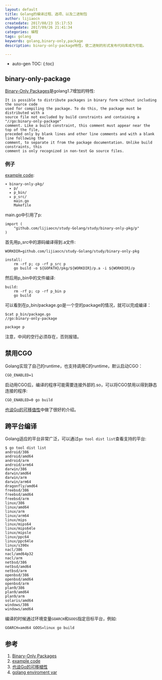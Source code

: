 ```yaml
---
layout: default
title: Golang的编译过程、选项、以及二进制包
author: lijiaocn
createdate: 2017/08/23 15:17:53
changedate: 2017/09/26 21:41:34
categories: 编程
tags: golang
keywords: golang,binary-only,package
description: binary-only-package特性，使二进制的形式发布代码库成为可能。

---
```


* auto-gen TOC:
{:toc}

## binary-only-package

[Binary-Only Packages][1]是golang1.7增加的特性:

	It is possible to distribute packages in binary form without including the source code 
	used for compiling the package. To do this, the package must be distributed with a 
	source file not excluded by build constraints and containing a "//go:binary-only-package"
	comment. Like a build constraint, this comment must appear near the top of the file, 
	preceded only by blank lines and other line comments and with a blank line following the 
	comment, to separate it from the package documentation. Unlike build constraints, this 
	comment is only recognized in non-test Go source files. 

### 例子

[example code][2]:

	▾ binary-only-pkg/
	  ▸ p/
	  ▸ p_bin/
	  ▸ p_src/
	    main.go
	    Makefile

main.go中引用了p:

	import (
		"github.com/lijiaocn/study-Golang/study/binary-only-pkg/p"
	)

首先用p_src中的源码编译得到.a文件:

	WORKDIR=github.com/lijiaocn/study-Golang/study/binary-only-pkg
	
	install: 
		rm -rf p; cp -rf p_src p
		go build -o ${GOPATH}/pkg/${WORKDIR}/p.a -i ${WORKDIR}/p

然后用p_bin中的文件编译:

	build: 
		rm -rf p; cp -rf p_bin p
		go build

可以看到在p_bin/package.go是一个空的package的情况，就可以完成编译：

	$cat p_bin/package.go
	//go:binary-only-package
	
	package p

注意，中间的空行必须存在，否则报错。

## 禁用CGO

Golang实现了自己的runtime，也支持调用C的runtime，默认启动CGO：

	CGO_ENABLED=1

启动用CGO后，编译的程序可能需要连接外部的.so，可以将CGO禁用以得到静态连接的程序:

	CGO_ENABLED=0 go build

[也谈Go的可移值性][2]中做了很好的介绍。

## 跨平台编译

Golang适应的平台非常广泛，可以通过`go tool dist list`查看支持的平台:

	$ go tool dist list
	android/386
	android/amd64
	android/arm
	android/arm64
	darwin/386
	darwin/amd64
	darwin/arm
	darwin/arm64
	dragonfly/amd64
	freebsd/386
	freebsd/amd64
	freebsd/arm
	linux/386
	linux/amd64
	linux/arm
	linux/arm64
	linux/mips
	linux/mips64
	linux/mips64le
	linux/mipsle
	linux/ppc64
	linux/ppc64le
	linux/s390x
	nacl/386
	nacl/amd64p32
	nacl/arm
	netbsd/386
	netbsd/amd64
	netbsd/arm
	openbsd/386
	openbsd/amd64
	openbsd/arm
	plan9/386
	plan9/amd64
	plan9/arm
	solaris/amd64
	windows/386
	windows/amd64

编译的时候通过环境变量`GOARCH`和`GOOS`指定目标平台，例如:

	GOARCH=amd64 GOOS=linux go build

## 参考

1. [Binary-Only Packages][1]
2. [example code][2]
3. [也谈Go的可移植性][3]
4. [golang enviroment var][4]

[1]: https://tip.golang.org/pkg/go/build/#hdr-Binary_Only_Packages  "Binary-Only Packages" 
[2]: https://github.com/lijiaocn/study-Golang/tree/master/study/binary-only-pkg  "example code"
[3]: http://tonybai.com/2017/06/27/an-intro-about-go-portability/ "也谈Go的可移植性"
[4]: https://golang.org/cmd/go/#hdr-Environment_variables "golang enviroment var"
